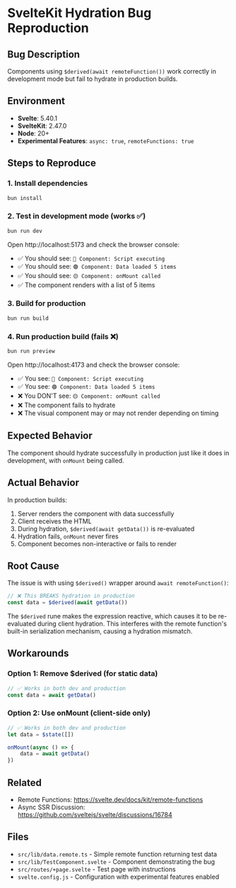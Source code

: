# SvelteKit Hydration Bug Reproduction

## Bug Description

Components using `$derived(await remoteFunction())` work correctly in development mode but fail to hydrate in production builds.

## Environment

- **Svelte**: 5.40.1
- **SvelteKit**: 2.47.0
- **Node**: 20+
- **Experimental Features**: `async: true`, `remoteFunctions: true`

## Steps to Reproduce

### 1. Install dependencies

```bash
bun install
```

### 2. Test in development mode (works ✅)

```bash
bun run dev
```

Open http://localhost:5173 and check the browser console:

- ✅ You should see: `🔵 Component: Script executing`
- ✅ You should see: `🟢 Component: Data loaded 5 items`
- ✅ You should see: `🟡 Component: onMount called`
- ✅ The component renders with a list of 5 items

### 3. Build for production

```bash
bun run build
```

### 4. Run production build (fails ❌)

```bash
bun run preview
```

Open http://localhost:4173 and check the browser console:

- ✅ You see: `🔵 Component: Script executing`
- ✅ You see: `🟢 Component: Data loaded 5 items`
- ❌ You DON'T see: `🟡 Component: onMount called`
- ❌ The component fails to hydrate
- ❌ The visual component may or may not render depending on timing

## Expected Behavior

The component should hydrate successfully in production just like it does in development, with `onMount` being called.

## Actual Behavior

In production builds:

1. Server renders the component with data successfully
2. Client receives the HTML
3. During hydration, `$derived(await getData())` is re-evaluated
4. Hydration fails, `onMount` never fires
5. Component becomes non-interactive or fails to render

## Root Cause

The issue is with using `$derived()` wrapper around `await remoteFunction()`:

```typescript
// ❌ This BREAKS hydration in production
const data = $derived(await getData())
```

The `$derived` rune makes the expression reactive, which causes it to be re-evaluated during client hydration. This interferes with the remote function's built-in serialization mechanism, causing a hydration mismatch.

## Workarounds

### Option 1: Remove $derived (for static data)

```typescript
// ✅ Works in both dev and production
const data = await getData()
```

### Option 2: Use onMount (client-side only)

```typescript
// ✅ Works in both dev and production
let data = $state([])

onMount(async () => {
	data = await getData()
})
```

## Related

- Remote Functions: https://svelte.dev/docs/kit/remote-functions
- Async SSR Discussion: https://github.com/sveltejs/svelte/discussions/16784

## Files

- `src/lib/data.remote.ts` - Simple remote function returning test data
- `src/lib/TestComponent.svelte` - Component demonstrating the bug
- `src/routes/+page.svelte` - Test page with instructions
- `svelte.config.js` - Configuration with experimental features enabled
